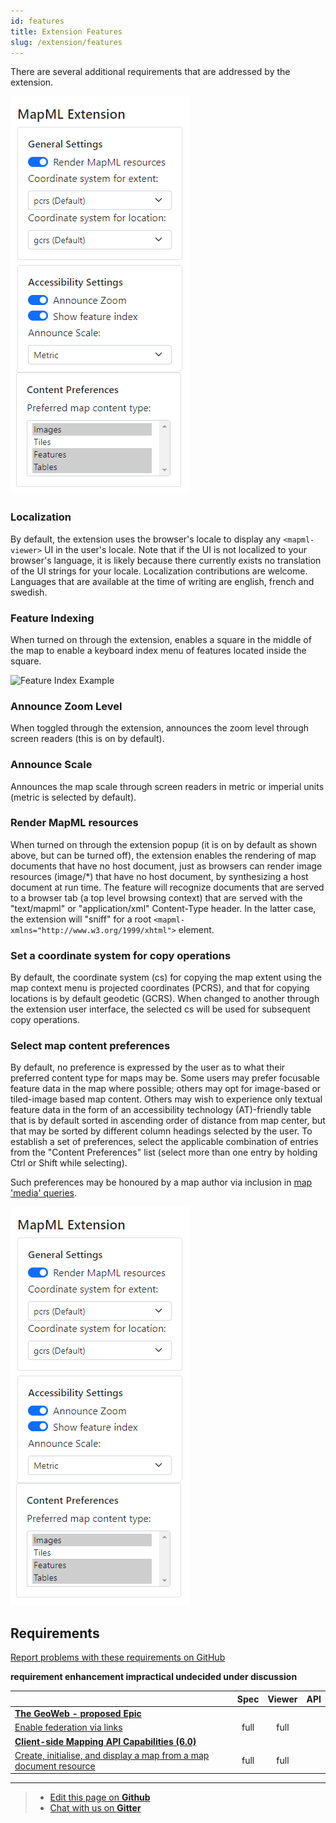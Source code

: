 ```yaml
---
id: features
title: Extension Features 
slug: /extension/features
---
```


There are several additional requirements that are addressed by the extension.

![Extension popup](../assets/img/render-mapml.png)

### Localization

By default, the extension uses the browser's locale to display any `<mapml-viewer>` UI in the user's locale. Note that if the UI is not localized to your browser's language, it is likely because there currently exists no translation of the UI strings for your locale.  Localization contributions are welcome.  Languages that are available at the time of writing are english, french and swedish.

### Feature Indexing

When turned on through the extension, enables a square in the middle of the map to enable a keyboard index menu of features located inside the square. 

![Feature Index Example](../assets/img/feature-index.png)

### Announce Zoom Level

When toggled through the extension, announces the zoom level through screen readers (this is on by default).

### Announce Scale

Announces the map scale through screen readers in metric or imperial units (metric is selected by default).

### Render MapML resources

When turned on through the extension popup (it is on by default as shown above, but can be turned off), the extension enables the rendering of map documents that have no host document, just as browsers can render image resources (image/*) that have no host document, by synthesizing a host document at run time.  The feature will recognize documents that are served to a browser tab (a top level browsing context) that are served with the "text/mapml" or "application/xml" Content-Type header. In the latter case, the extension will "sniff" for a root `<mapml- xmlns="http://www.w3.org/1999/xhtml">` element.

### Set a coordinate system for copy operations

By default, the coordinate system (cs) for copying the map extent using the map
context menu is projected coordinates (PCRS), and that for copying locations is 
by default geodetic (GCRS). When changed to another through the extension 
user interface, the selected cs will be used for subsequent copy operations.

### Select map content preferences

By default, no preference is expressed by the user as to what their preferred
content type for maps may be.  Some users may prefer focusable feature
data in the map where possible; others may opt for image-based or tiled-image
based map content.  Others may wish to experience only textual feature data in 
the form of an accessibility technology (AT)-friendly table that is by default 
sorted in ascending order of distance from map center, but that may be 
sorted by different column headings selected by the user. To establish a set of
preferences, select the applicable combination of entries from the "Content Preferences"
list (select more than one entry by holding Ctrl or Shift while selecting).

Such preferences may be honoured by a map author via inclusion in [map 'media' queries](../api/mapml-viewer-api#matchmediamediaquerystring).

![Content Preferences](../assets/img/render-mapml.png)

## Requirements

[Report problems with these requirements on GitHub](https://github.com/Maps4HTML/HTML-Map-Element-UseCases-Requirements/issues/new?title=-SUMMARIZE+THE+PROBLEM-&body=-DESCRIBE+THE+PROBLEM-)

<p><b><span class="requirement">requirement</span>
<span class="enhancement">enhancement</span>
<span class="impractical">impractical</span>
<span class="undecided">undecided</span>
<span class="discussion">under discussion</span></b></p>

|  | Spec | Viewer | API |
|:---------------------------------------------------------------------------------|:------: |:-----: |:---: |
| [**The GeoWeb - proposed Epic**](https://github.com/Maps4HTML/HTML-Map-Element-UseCases-Requirements/issues/172) |  |  |  |
| <div class="discussion">[Enable federation via links](https://github.com/Maps4HTML/HTML-Map-Element-UseCases-Requirements/issues/19)</div> | full | full |  |
| [**Client-side Mapping API Capabilities (6.0)**](https://maps4html.org/HTML-Map-Element-UseCases-Requirements/#client-apis) |  |  |  |
| <div class="discussion">[Create, initialise, and display a map from a map document resource](https://github.com/Maps4HTML/HTML-Map-Element-UseCases-Requirements/issues/259)</div> | full | full |  |

---

> - [Edit this page on **Github**](https://github.com/Maps4HTML/web-map-doc/edit/main/docs/extension/features.md)
> - [Chat with us on **Gitter**](https://gitter.im/Maps4HTML/chat)
